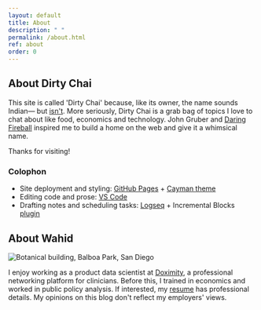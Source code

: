 ```yaml
---
layout: default
title: About
description: " "
permalink: /about.html
ref: about
order: 0
---
```


## About Dirty Chai

This site is called 'Dirty Chai' because, like its owner, the name sounds Indian&mdash; but [isn't](https://en.wikipedia.org/wiki/Masala_chai#dirty_chai). More seriously, Dirty Chai is a grab bag of topics I love to chat about like food, economics and technology. John Gruber and [Daring Fireball](https://daringfireball.net/) inspired me to build a home on the web and give it a whimsical name.

Thanks for visiting!

### Colophon

* Site deployment and styling: [GitHub Pages](https://pages.github.com/) + [Cayman theme](https://github.com/pages-themes/cayman)
* Editing code and prose: [VS Code](https://code.visualstudio.com/)
* Drafting notes and scheduling tasks: [Logseq](https://logseq.com) + Incremental Blocks [plugin](https://github.com/mochar/logseq-incremental-blocks)

## About Wahid

![Botanical building, Balboa Park, San Diego](https://dirtychai.net/images/2024-wahid-at-san-diego.png)

I enjoy working as a product data scientist at [Doximity](doximity.com), a professional networking platform for clinicians. Before this, I trained in economics and worked in public policy analysis. If interested, my [resume](https://dirtychai.net/images/resume-wahid-khan-data-scientist.pdf) has professional details. My opinions on this blog don't reflect my employers' views.
